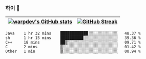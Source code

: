
### 하이 👋
[![warpdev's GitHub stats](https://github-readme-stats.vercel.app/api?username=warpdev&show_icons=true&theme=vue-dark)](#) |[![GitHub Streak](https://github-readme-streak-stats.herokuapp.com/?user=warpdev&theme=dark)](#)
--- | --- |
<!--START_SECTION:waka-->
```text
Java    1 hr 32 mins    ████████████░░░░░░░░░░░░░   48.37 % 
sh      1 hr 15 mins    ██████████░░░░░░░░░░░░░░░   39.36 % 
C++     18 mins         ██▒░░░░░░░░░░░░░░░░░░░░░░   09.71 % 
C       2 mins          ▒░░░░░░░░░░░░░░░░░░░░░░░░   01.42 % 
Other   1 min           ▒░░░░░░░░░░░░░░░░░░░░░░░░   00.94 % 
```
<!--END_SECTION:waka-->

<!--
**warpdev/warpdev** is a ✨ _special_ ✨ repository because its `README.md` (this file) appears on your GitHub profile.

Here are some ideas to get you started:

- 🔭 I’m currently working on ...
- 🌱 I’m currently learning ...
- 👯 I’m looking to collaborate on ...
- 🤔 I’m looking for help with ...
- 💬 Ask me about ...
- 📫 How to reach me: ...
- 😄 Pronouns: ...
- ⚡ Fun fact: ...
-->

